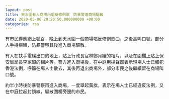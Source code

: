```yaml
---
layout: post
title: 天水圍有人商場內唱反修例歌　防暴警進商場驅散
date: 2020-05-06 20:20:50.000000000 +08:00
categories: rss
---
```


有巿民響應網上號召，晚上到天水圍一個商場唱反修例歌曲，之後高叫口號，部分人手持橫額，防暴警察其後進入商場驅散。

有人在扶手電梯出口的地上，貼上行政長官林鄭月娥的相片，以及在圍欄上貼上保安局局長李家超的相片等。警方進入商場後，在中庭用揚聲器表示現場人士已觸犯香港法例，呼籲在場人士散去，其後再退出商場外，部分巿民之後繼續留在商場叫口號。

約半小時後防暴警察再進入商場，一度舉起黃旗，表示在場人士已經違反法例，又在中庭拉起封鎖線，驅散圍欄旁邊的巿民。
